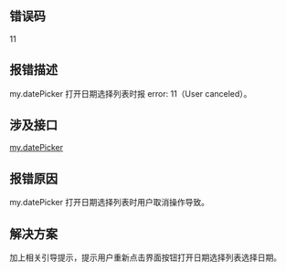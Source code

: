 ## 错误码
11

## 报错描述
my.datePicker 打开日期选择列表时报 error: 11（User canceled）。 

## 涉及接口
[my.datePicker](https://opendocs.alipay.com/mini/api/ui-date)

## 报错原因
my.datePicker 打开日期选择列表时用户取消操作导致。 

## 解决方案
加上相关引导提示，提示用户重新点击界面按钮打开日期选择列表选择日期。<br /> <br /> 
